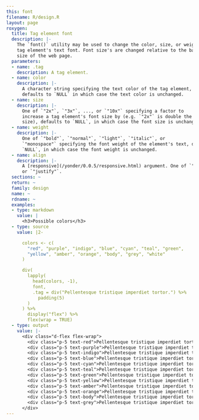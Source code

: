 ```yaml
---
this: font
filename: R/design.R
layout: page
roxygen:
  title: Tag element font
  description: |-
    The `font()` utility may be used to change the color, size, or weight of a
    tag element's text font. Font size's are changed relative to the base font
    size of the web page.
  parameters:
  - name: .tag
    description: A tag element.
  - name: color
    description: |-
      A character string specifying the text color of the tag element,
      defaults to `NULL` in which case the text color is unchanged.
  - name: size
    description: |-
      One of `"2x"`, `"3x"`, ..., or `"10x"` specifying a factor to
      increase a tag element's font size by (e.g. `"2x"` is double the base font
      size), defaults to `NULL`, in which case the font size is unchanged.
  - name: weight
    description: |-
      One of `"bold"`, `"normal"`, `"light"`, `"italic"`, or
      `"monospace"` specifying the font weight of the element's text, defaults to
      `NULL`, in which case the font weight is unchanged.
  - name: align
    description: |-
      A [responsive](/yonder/0.0.5/responsive.html) argument. One of `"left"`, `"center"`, `"right"`,
      or `"justify"`.
  sections: ~
  return: ~
  family: design
  name: ~
  rdname: ~
  examples:
  - type: markdown
    value: |
      <h3>Possible colors</h3>
  - type: source
    value: |2-

      colors <- c(
        "red", "purple", "indigo", "blue", "cyan", "teal", "green",
        "yellow", "amber", "orange", "body", "grey", "white"
      )

      div(
        lapply(
          head(colors, -1),
          font,
          .tag = div("Pellentesque tristique imperdiet tortor.") %>%
            padding(5)
        )
      ) %>%
        display("flex") %>%
        flex(wrap = TRUE)
  - type: output
    value: |-
      <div class="d-flex flex-wrap">
        <div class="p-5 text-red">Pellentesque tristique imperdiet tortor.</div>
        <div class="p-5 text-purple">Pellentesque tristique imperdiet tortor.</div>
        <div class="p-5 text-indigo">Pellentesque tristique imperdiet tortor.</div>
        <div class="p-5 text-blue">Pellentesque tristique imperdiet tortor.</div>
        <div class="p-5 text-cyan">Pellentesque tristique imperdiet tortor.</div>
        <div class="p-5 text-teal">Pellentesque tristique imperdiet tortor.</div>
        <div class="p-5 text-green">Pellentesque tristique imperdiet tortor.</div>
        <div class="p-5 text-yellow">Pellentesque tristique imperdiet tortor.</div>
        <div class="p-5 text-amber">Pellentesque tristique imperdiet tortor.</div>
        <div class="p-5 text-orange">Pellentesque tristique imperdiet tortor.</div>
        <div class="p-5 text-body">Pellentesque tristique imperdiet tortor.</div>
        <div class="p-5 text-grey">Pellentesque tristique imperdiet tortor.</div>
      </div>
---
```

